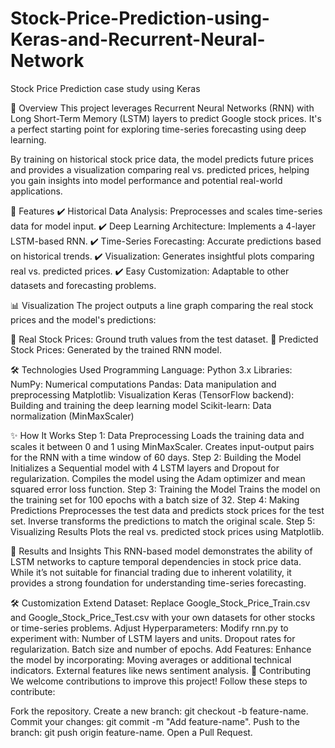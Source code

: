 # Stock-Price-Prediction-using-Keras-and-Recurrent-Neural-Network
Stock Price Prediction case study using Keras

🌟 Overview
This project leverages Recurrent Neural Networks (RNN) with Long Short-Term Memory (LSTM) layers to predict Google stock prices. It's a perfect starting point for exploring time-series forecasting using deep learning.

By training on historical stock price data, the model predicts future prices and provides a visualization comparing real vs. predicted prices, helping you gain insights into model performance and potential real-world applications.

🧩 Features
✔️ Historical Data Analysis: Preprocesses and scales time-series data for model input.
✔️ Deep Learning Architecture: Implements a 4-layer LSTM-based RNN.
✔️ Time-Series Forecasting: Accurate predictions based on historical trends.
✔️ Visualization: Generates insightful plots comparing real vs. predicted prices.
✔️ Easy Customization: Adaptable to other datasets and forecasting problems.

📊 Visualization
The project outputs a line graph comparing the real stock prices and the model's predictions:

🔴 Real Stock Prices: Ground truth values from the test dataset.
🔵 Predicted Stock Prices: Generated by the trained RNN model.


🛠️ Technologies Used
Programming Language: Python 3.x
Libraries:
NumPy: Numerical computations
Pandas: Data manipulation and preprocessing
Matplotlib: Visualization
Keras (TensorFlow backend): Building and training the deep learning model
Scikit-learn: Data normalization (MinMaxScaler)


✨ How It Works
Step 1: Data Preprocessing
Loads the training data and scales it between 0 and 1 using MinMaxScaler.
Creates input-output pairs for the RNN with a time window of 60 days.
Step 2: Building the Model
Initializes a Sequential model with 4 LSTM layers and Dropout for regularization.
Compiles the model using the Adam optimizer and mean squared error loss function.
Step 3: Training the Model
Trains the model on the training set for 100 epochs with a batch size of 32.
Step 4: Making Predictions
Preprocesses the test data and predicts stock prices for the test set.
Inverse transforms the predictions to match the original scale.
Step 5: Visualizing Results
Plots the real vs. predicted stock prices using Matplotlib.



🎯 Results and Insights
This RNN-based model demonstrates the ability of LSTM networks to capture temporal dependencies in stock price data. While it’s not suitable for financial trading due to inherent volatility, it provides a strong foundation for understanding time-series forecasting.

🛠️ Customization
Extend Dataset: Replace Google_Stock_Price_Train.csv and Google_Stock_Price_Test.csv with your own datasets for other stocks or time-series problems.
Adjust Hyperparameters: Modify rnn.py to experiment with:
Number of LSTM layers and units.
Dropout rates for regularization.
Batch size and number of epochs.
Add Features: Enhance the model by incorporating:
Moving averages or additional technical indicators.
External features like news sentiment analysis.
🙌 Contributing
We welcome contributions to improve this project!
Follow these steps to contribute:

Fork the repository.
Create a new branch: git checkout -b feature-name.
Commit your changes: git commit -m "Add feature-name".
Push to the branch: git push origin feature-name.
Open a Pull Request.